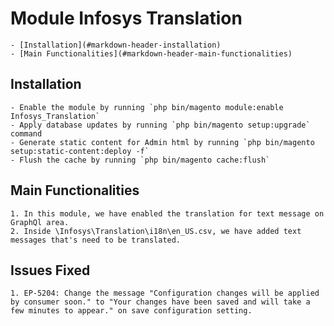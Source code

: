# Module Infosys Translation

	- [Installation](#markdown-header-installation)
	- [Main Functionalities](#markdown-header-main-functionalities)

## Installation

	- Enable the module by running `php bin/magento module:enable Infosys_Translation`
	- Apply database updates by running `php bin/magento setup:upgrade` command
	- Generate static content for Admin html by running `php bin/magento setup:static-content:deploy -f`
	- Flush the cache by running `php bin/magento cache:flush`

## Main Functionalities
	1. In this module, we have enabled the translation for text message on GraphQl area.
	2. Inside \Infosys\Translation\i18n\en_US.csv, we have added text messages that's need to be translated.

## Issues Fixed
	1. EP-5204: Change the message "Configuration changes will be applied by consumer soon." to "Your changes have been saved and will take a few minutes to appear." on save configuration setting.